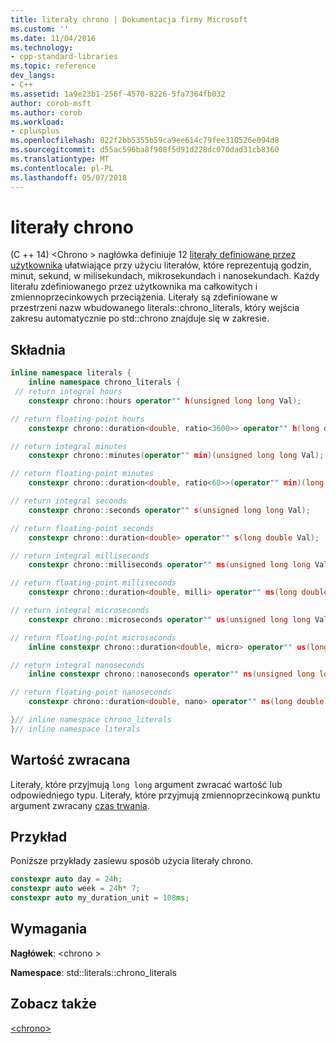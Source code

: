 ```yaml
---
title: literały chrono | Dokumentacja firmy Microsoft
ms.custom: ''
ms.date: 11/04/2016
ms.technology:
- cpp-standard-libraries
ms.topic: reference
dev_langs:
- C++
ms.assetid: 1a9e23b1-256f-4570-8226-5fa7364fb032
author: corob-msft
ms.author: corob
ms.workload:
- cplusplus
ms.openlocfilehash: 022f2bb5355b59ca9ee614c79fee310526e094d8
ms.sourcegitcommit: d55ac596ba8f908f5d91d228dc070dad31cb8360
ms.translationtype: MT
ms.contentlocale: pl-PL
ms.lasthandoff: 05/07/2018
---
```

# <a name="chrono-literals"></a>literały chrono

(C ++ 14) \<Chrono > nagłówka definiuje 12 [literały definiowane przez użytkownika](../cpp/user-defined-literals-cpp.md) ułatwiające przy użyciu literałów, które reprezentują godzin, minut, sekund, w milisekundach, mikrosekundach i nanosekundach. Każdy literału zdefiniowanego przez użytkownika ma całkowitych i zmiennoprzecinkowych przeciążenia. Literały są zdefiniowane w przestrzeni nazw wbudowanego literals::chrono_literals, który wejścia zakresu automatycznie po std::chrono znajduje się w zakresie.

## <a name="syntax"></a>Składnia

```cpp
inline namespace literals {
    inline namespace chrono_literals {
 // return integral hours
    constexpr chrono::hours operator"" h(unsigned long long Val);

// return floating-point hours
    constexpr chrono::duration<double, ratio<3600>> operator"" h(long double Val);

// return integral minutes
    constexpr chrono::minutes(operator"" min)(unsigned long long Val);

// return floating-point minutes
    constexpr chrono::duration<double, ratio<60>>(operator"" min)(long double Val);

// return integral seconds
    constexpr chrono::seconds operator"" s(unsigned long long Val);

// return floating-point seconds
    constexpr chrono::duration<double> operator"" s(long double Val);

// return integral milliseconds
    constexpr chrono::milliseconds operator"" ms(unsigned long long Val);

// return floating-point milliseconds
    constexpr chrono::duration<double, milli> operator"" ms(long double Val);

// return integral microseconds
    constexpr chrono::microseconds operator"" us(unsigned long long Val);

// return floating-point microseconds
    inline constexpr chrono::duration<double, micro> operator"" us(long double Val);

// return integral nanoseconds
    inline constexpr chrono::nanoseconds operator"" ns(unsigned long long Val);

// return floating-point nanoseconds
    constexpr chrono::duration<double, nano> operator"" ns(long double Val);

}// inline namespace chrono_literals
}// inline namespace literals
```

## <a name="return-value"></a>Wartość zwracana

Literały, które przyjmują `long long` argument zwracać wartość lub odpowiedniego typu. Literały, które przyjmują zmiennoprzecinkową punktu argument zwracany [czas trwania](../standard-library/duration-class.md).

## <a name="example"></a>Przykład

Poniższe przykłady zasiewu sposób użycia literały chrono.

```cpp
constexpr auto day = 24h;
constexpr auto week = 24h* 7;
constexpr auto my_duration_unit = 108ms;
```

## <a name="requirements"></a>Wymagania

**Nagłówek**: \<chrono >

**Namespace**: std::literals::chrono_literals

## <a name="see-also"></a>Zobacz także

[\<chrono>](../standard-library/chrono.md)<br/>
